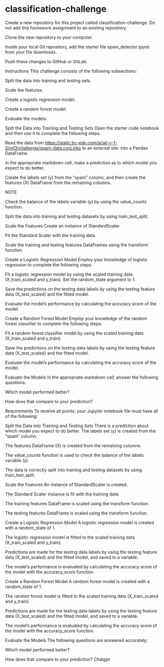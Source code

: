 # classification-challenge
Create a new repository for this project called classification-challenge. Do not add this homework assignment to an existing repository.

Clone the new repository to your computer.

Inside your local Git repository, add the starter file spam_detector.ipynb from your file downloads.

Push these changes to GitHub or GitLab.

Instructions
This challenge consists of the following subsections:

Split the data into training and testing sets.

Scale the features.

Create a logistic regression model.

Create a random forest model.

Evaluate the models.

Split the Data into Training and Testing Sets
Open the starter code notebook and then use it to complete the following steps.

Read the data from https://static.bc-edx.com/ai/ail-v-1-0/m13/challenge/spam-data.csvLinks to an external site. into a Pandas DataFrame.

In the appropriate markdown cell, make a prediction as to which model you expect to do better.

Create the labels set (y) from the “spam” column, and then create the features (X) DataFrame from the remaining columns.

NOTE

Check the balance of the labels variable (y) by using the value_counts function.

Split the data into training and testing datasets by using train_test_split.

Scale the Features
Create an instance of StandardScaler.

Fit the Standard Scaler with the training data.

Scale the training and testing features DataFrames using the transform function.

Create a Logistic Regression Model
Employ your knowledge of logistic regression to complete the following steps:

Fit a logistic regression model by using the scaled training data (X_train_scaled and y_train). Set the random_state argument to 1.

Save the predictions on the testing data labels by using the testing feature data (X_test_scaled) and the fitted model.

Evaluate the model’s performance by calculating the accuracy score of the model.

Create a Random Forest Model
Employ your knowledge of the random forest classifier to complete the following steps:

Fit a random forest classifier model by using the scaled training data (X_train_scaled and y_train).

Save the predictions on the testing data labels by using the testing feature data (X_test_scaled) and the fitted model.

Evaluate the model’s performance by calculating the accuracy score of the model.

Evaluate the Models
In the appropriate markdown cell, answer the following questions:

Which model performed better?

How does that compare to your prediction?

Requirements
To receive all points, your Jupyter notebook file must have all of the following:

Split the Data into Training and Testing Sets 
There is a prediction about which model you expect to do better. 
The labels set (y) is created from the “spam” column. 

The features DataFrame (X) is created from the remaining columns. 

The value_counts function is used to check the balance of the labels variable (y). 

The data is correctly split into training and testing datasets by using train_test_split. 

Scale the Features
An instance of StandardScaler is created. 

The Standard Scaler instance is fit with the training data. 

The training features DataFrame is scaled using the transform function.

The testing features DataFrame is scaled using the transform function. 

Create a Logistic Regression Model
A logistic regression model is created with a random_state of 1. 

The logistic regression model is fitted to the scaled training data (X_train_scaled and y_train). 

Predictions are made for the testing data labels by using the testing feature data (X_test_scaled) and the fitted model, and saved to a variable. 

The model’s performance is evaluated by calculating the accuracy score of the model with the accuracy_score function. 

Create a Random Forest Model 
A random forest model is created with a random_state of 1. 

The random forest model is fitted to the scaled training data (X_train_scaled and y_train). 

Predictions are made for the testing data labels by using the testing feature data (X_test_scaled) and the fitted model, and saved to a variable. 

The model’s performance is evaluated by calculating the accuracy score of the model with the accuracy_score function. 

Evaluate the Models 
The following questions are answered accurately:

Which model performed better? 

How does that compare to your prediction? Chatgpt
